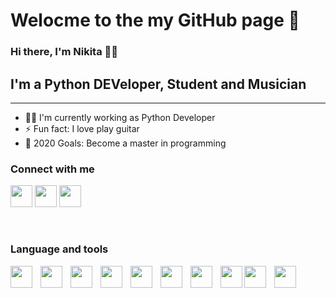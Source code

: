 # Welocme to the my GitHub page 🎉

### Hi there, I'm Nikita 👋😀


## I'm a Python DEVeloper, Student and Musician

<hr style="height:1px; margin-top: 0px">

- 🧙‍♂️ I'm currently working as Python Developer
- ⚡ Fun fact: I love play guitar
- 🥅 2020 Goals: Become a master in programming

### Connect with me

[<img src="https://www.flaticon.com/svg/static/icons/svg/145/145807.svg" width="35px"/>][LinkedIn]
[<img src="https://www.flaticon.com/svg/static/icons/svg/145/145813.svg" width="35px"/>][VK]
[<img src="https://www.flaticon.com/svg/static/icons/svg/145/145805.svg" width="35px"/>][Instagram]

<br>

### Language and tools

<img align="left" src="https://www.simplilearn.com/ice9/free_resources_article_thumb/VSCode.png" width="35px">
<img align="left" style="margin-left:10px" src="https://cdn4.iconfinder.com/data/icons/logos-and-brands/512/267_Python_logo-512.png" width="35px">
<img align="left" style="margin-left:10px" src="https://www.flaticon.com/svg/static/icons/svg/1265/1265531.svg" width="35px">
<img align="left" style="margin-left:10px" src="https://cdn.worldvectorlogo.com/logos/django.svg" width="35px" height="35px">
<img align="left" style="margin-left:10px" src="https://cdn.worldvectorlogo.com/logos/linux-tux-2.svg" width="35px" height="35px">
<img align="left" style="margin-left:10px" src="https://cdn.worldvectorlogo.com/logos/git-icon.svg" width="35px">
<img align="left" style="margin-left:10px" src="https://cdn.worldvectorlogo.com/logos/bootstrap-4.svg" width="35px" height="35px">
<img align="left" style="margin-left:10px" src="https://cdn.worldvectorlogo.com/logos/html-5.svg" width="35px" height="35px">
<img align="left" style="margin-left:0px" src="https://cdn.worldvectorlogo.com/logos/nginx-1.svg" width="35px" height="35px">
<img align="left" style="margin-left:10px" src="https://cdn.worldvectorlogo.com/logos/javascript.svg" width="35px" height="35px">

[VK]: https://vk.com/nikefr7
[LinkedIn]: https://www.linkedin.com/in/nikita-efremov-6820a2130/
[Instagram]: https://www.instagram.com/nikefr7/
